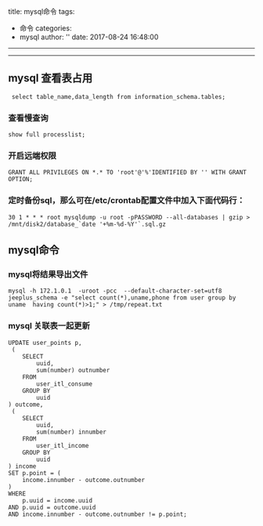 title: mysql命令
tags:
  - 命令
categories:
  - mysql
author: ''
date: 2017-08-24 16:48:00
---

---
## mysql 查看表占用

```
 select table_name,data_length from information_schema.tables;
```

### 查看慢查询
```
show full processlist; 
```

###  开启远端权限
```
GRANT ALL PRIVILEGES ON *.* TO 'root'@'%'IDENTIFIED BY '' WITH GRANT OPTION; 

```

###     定时备份sql，那么可在/etc/crontab配置文件中加入下面代码行：
```
30 1 * * * root mysqldump -u root -pPASSWORD --all-databases | gzip > /mnt/disk2/database_`date '+%m-%d-%Y'`.sql.gz

```
## mysql命令


### mysql将结果导出文件
```
mysql -h 172.1.0.1  -uroot -pcc  --default-character-set=utf8 jeeplus_schema -e "select count(*),uname,phone from user group by uname  having count(*)>1;" > /tmp/repeat.txt
```
### mysql 关联表一起更新
```
UPDATE user_points p,
 (
	SELECT
		uuid,
		sum(number) outnumber
	FROM
		user_itl_consume
	GROUP BY
		uuid
) outcome,
 (
	SELECT
		uuid,
		sum(number) innumber
	FROM
		user_itl_income
	GROUP BY
		uuid
) income
SET p.point = (
	income.innumber - outcome.outnumber
)
WHERE
	p.uuid = income.uuid
AND p.uuid = outcome.uuid
AND income.innumber - outcome.outnumber != p.point;

```


